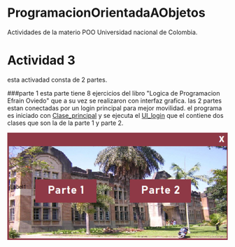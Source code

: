 # ProgramacionOrientadaAObjetos
Actividades de la materio POO Universidad nacional de Colombia.

# Actividad 3
esta activadad consta de 2 partes.

###parte 1
esta parte tiene 8 ejercicios del libro "Logica de Programacion Efrain Oviedo" que a su vez se realizaron con interfaz grafica. las 2 partes estan conectadas por un login principal para mejor movilidad.
el programa es iniciado con [Clase_principal](http://https://github.com/Cristian-MarinUn/ProgramacionOrientadaAObjetos/blob/main/src/login/loginClass.java "Clase_principal")
y se ejecuta el  [UI_login](http://https://github.com/Cristian-MarinUn/ProgramacionOrientadaAObjetos/blob/main/src/login/UI_login.java "UI_login") que el contiene dos clases que son la de la parte 1 y parte 2.

![UI_Login](https://github.com/Cristian-MarinUn/ProgramacionOrientadaAObjetos/blob/main/img_interfaz/UI_login.png "UI_Login")
